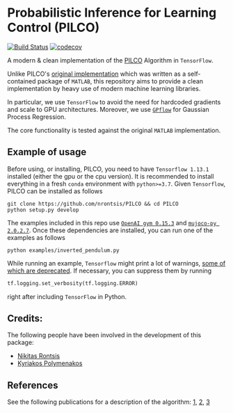 # Probabilistic Inference for Learning Control (PILCO)
[![Build Status](https://travis-ci.org/nrontsis/PILCO.svg?branch=master)](https://travis-ci.org/nrontsis/PILCO)
[![codecov](https://codecov.io/gh/nrontsis/PILCO/branch/master/graph/badge.svg)](https://codecov.io/gh/nrontsis/PILCO)

A modern \& clean implementation of the [PILCO](https://ieeexplore.ieee.org/abstract/document/6654139/) Algorithm in `TensorFlow`.

Unlike PILCO's [original implementation](http://mlg.eng.cam.ac.uk/pilco/) which was written as a self-contained package of `MATLAB`, this repository aims to provide a clean implementation by heavy use of modern machine learning libraries.

In particular, we use `TensorFlow` to avoid the need for hardcoded gradients and scale to GPU architectures. Moreover, we use [`GPflow`](https://github.com/GPflow/GPflow) for Gaussian Process Regression.

The core functionality is tested against the original `MATLAB` implementation.

## Example of usage
Before using, or installing, PILCO, you need to have `Tensorflow 1.13.1` installed (either the gpu or the cpu version). It is recommended to install everything in a fresh `conda` environment with `python>=3.7`. Given `Tensorflow`, PILCO can be installed as follows
```
git clone https://github.com/nrontsis/PILCO && cd PILCO
python setup.py develop
```

The examples included in this repo use [`OpenAI gym 0.15.3`](https://github.com/openai/gym#installation) and [`mujoco-py 2.0.2.7`](https://github.com/openai/mujoco-py#install-mujoco). Once these dependencies are installed, you can run one of the examples as follows
```
python examples/inverted_pendulum.py
```
While running an example, `Tensorflow` might print a lot of warnings, [some of which are deprecated](https://github.com/tensorflow/tensorflow/issues/25996). If necessary, you can suppress them by running
```python
tf.logging.set_verbosity(tf.logging.ERROR)
```
right after including `TensorFlow` in Python.

## Credits:

The following people have been involved in the development of this package:
* [Nikitas Rontsis](https://github.com/nrontsis)
* [Kyriakos Polymenakos](https://github.com/kyr-pol)

## References

See the following publications for a description of the algorithm: [1](https://ieeexplore.ieee.org/abstract/document/6654139/), [2](http://mlg.eng.cam.ac.uk/pub/pdf/DeiRas11.pdf),
[3](https://pdfs.semanticscholar.org/c9f2/1b84149991f4d547b3f0f625f710750ad8d9.pdf)

